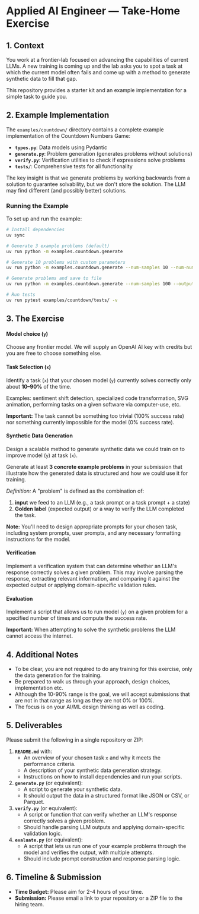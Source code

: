 # Applied AI Engineer — Take-Home Exercise

## 1. Context

You work at a frontier-lab focused on advancing the capabilities of current LLMs. A new training is coming up and the lab asks you to spot a task at which the current model often fails and come up with a method to generate synthetic data to fill that gap.

This repository provides a starter kit and an example implementation for a simple task to guide you.

## 2. Example Implementation

The `examples/countdown/` directory contains a complete example implementation of the Countdown Numbers Game:

- **`types.py`**: Data models using Pydantic
- **`generate.py`**: Problem generation (generates problems without solutions)
- **`verify.py`**: Verification utilities to check if expressions solve problems
- **`tests/`**: Comprehensive tests for all functionality

The key insight is that we generate problems by working backwards from a solution to guarantee solvability, but we don't store the solution. The LLM may find different (and possibly better) solutions.

### Running the Example

To set up and run the example:

```bash
# Install dependencies
uv sync

# Generate 3 example problems (default)
uv run python -m examples.countdown.generate

# Generate 10 problems with custom parameters
uv run python -m examples.countdown.generate --num-samples 10 --num-numbers 4 --max-value 15

# Generate problems and save to file
uv run python -m examples.countdown.generate --num-samples 100 --output data/countdown_problems.json

# Run tests
uv run pytest examples/countdown/tests/ -v
```

## 3. The Exercise

#### Model choice (`y`)
Choose any frontier model. We will supply an OpenAI AI key with credits but you are free to choose something else.

#### Task Selection (`x`)
Identify a task (`x`) that your chosen model (`y`) currently solves correctly only about **10–90%** of the time.

Examples: sentiment shift detection, specialized code transformation, SVG animation, performing tasks on a given software via computer-use, etc.

**Important:** The task cannot be something too trivial (100% success rate) nor something currently impossible for the model (0% success rate).

#### Synthetic Data Generation
Design a scalable method to generate synthetic data we could train on to improve model (`y`) at task (`x`).

Generate at least **3 concrete example problems** in your submission that illustrate how the generated data is structured and how we could use it for training.

*Definition:* A "problem" is defined as the combination of:
1.  **input** we feed to an LLM (e.g., a task prompt or a task prompt + a state)
2.  **Golden label** (expected output) or a way to verify the LLM completed the task.

**Note:** You'll need to design appropriate prompts for your chosen task, including system prompts, user prompts, and any necessary formatting instructions for the model.

#### Verification
Implement a verification system that can determine whether an LLM's response correctly solves a given problem. This may involve parsing the response, extracting relevant information, and comparing it against the expected output or applying domain-specific validation rules.

#### Evaluation
Implement a script that allows us to run model (`y`) on a given problem for a specified number of times and compute the success rate.

**Important:** When attempting to solve the synthetic problems the LLM cannot access the internet.

## 4. Additional Notes
- To be clear, you are not required to do any training for this exercise, only the data generation for the training.
- Be prepared to walk us through your approach, design choices, implementation etc.
- Although the 10-90% range is the goal, we will accept submissions that are not in that range as long as they are not 0% or 100%.
- The focus is on your AI/ML design thinking as well as coding.

## 5. Deliverables

Please submit the following in a single repository or ZIP:

1.  **`README.md`** with:
    * An overview of your chosen task `x` and why it meets the performance criteria.
    * A description of your synthetic data generation strategy.
    * Instructions on how to install dependencies and run your scripts.
2.  **`generate.py`** (or equivalent):
    * A script to generate your synthetic data.
    * It should output the data in a structured format like JSON or CSV, or Parquet.
3.  **`verify.py`** (or equivalent):
    * A script or function that can verify whether an LLM's response correctly solves a given problem.
    * Should handle parsing LLM outputs and applying domain-specific validation logic.
4.  **`evaluate.py`** (or equivalent):
    * A script that lets us run one of your example problems through the model and verifies the output, with multiple attempts.
    * Should include prompt construction and response parsing logic.

## 6. Timeline & Submission

* **Time Budget:** Please aim for 2-4 hours of your time.
* **Submission:** Please email a link to your repository or a ZIP file to the hiring team.
